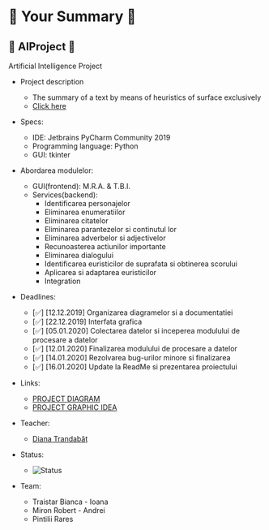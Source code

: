 # 📖 Your Summary 📖
## 🧠 AIProject 🧠
Artificial Intelligence Project


- Project description
  - The summary of a text by means of heuristics of surface exclusively
  - [Click here](https://docs.google.com/document/d/e/2PACX-1vQU1k2Ou1QfkznyX4eq07QNWD6ghPA1DEgcy8qHGWUs6i_hk7Bxh5M5_x6Us_vZtKrJ2mstANLfMFZf/pub)

- Specs:
  - IDE: Jetbrains PyCharm Community 2019
  - Programming language: Python
  - GUI: tkinter
- Abordarea modulelor:
  - GUI(frontend): M.R.A. & T.B.I.
  - Services(backend):
    - Identificarea personajelor
    - Eliminarea enumeratiilor
    - Eliminarea citatelor 
    - Eliminarea parantezelor si continutul lor
    - Eliminarea adverbelor si adjectivelor
    - Recunoasterea actiunilor importante
    - Eliminarea dialogului
    - Identificarea euristicilor de suprafata si obtinerea scorului
    - Aplicarea si adaptarea euristicilor
    - Integration
- Deadlines:
  - [✅] [12.12.2019] Organizarea diagramelor si a documentatiei
  - [✅] [22.12.2019] Interfata grafica
  - [✅] [05.01.2020] Colectarea datelor si inceperea modulului de procesare a datelor
  - [✅] [12.01.2020] Finalizarea modulului de procesare a datelor
  - [✅] [14.01.2020] Rezolvarea bug-urilor minore si finalizarea
  - [✅] [16.01.2020] Update la ReadMe si prezentarea proiectului 
- Links:
  - [PROJECT DIAGRAM](../master/project_diagram.png)
  - [PROJECT GRAPHIC IDEA](../master/project_idea.png)
  
- Teacher:
  - [Diana Trandabăț](https://profs.info.uaic.ro/~dtrandabat/index.php)

- Status:
  - ![Status](https://i.imgur.com/QJKj9o2.png)

- Team:
  - Traistar Bianca - Ioana
  - Miron Robert - Andrei
  - Pintilii Rares 
